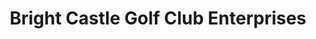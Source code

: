 ---
title: "Bright Castle Golf Club Enterprises"
address: "14, Coniamstown Rd, Downpatrick, County Down BT30 8LU"
tel: "028 4484 1319"
county: "Down"
category: "Golf Lessons"
type: "Content"
lat: "54.2746"
lng: "-5.689462"
---